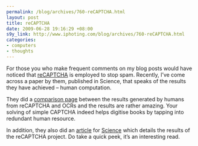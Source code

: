```yaml
--- 
permalink: /blog/archives/760-reCAPTCHA.html
layout: post
title: reCAPTCHA
date: 2009-06-28 19:16:29 +08:00
s9y_link: http://www.iphoting.com/blog/archives/760-reCAPTCHA.html
categories: 
- computers
- thoughts
---
```

<p class="whiteline"><p>For those you who make frequent comments on my blog posts would have noticed that <a onclick="_gaq.push(['_trackPageview', '/extlink/recaptcha.net/']);"  href="http://recaptcha.net/">reCAPTCHA</a> is employed to stop spam. Recently, I&#8217;ve come across a paper by them, published in Science, that speaks of the results they have achieved – human computation.</p>
</p><p class="whiteline"><p>They did a <a onclick="_gaq.push(['_trackPageview', '/extlink/recaptcha.net/digitizing.html']);"  href="http://recaptcha.net/digitizing.html">comparison page</a> between the results generated by humans from reCAPTCHA and OCRs and the results are rather amazing. Your solving of simple CAPTCHA indeed helps digitise books by tapping into redundant human resource.</p>
</p><p class="break"><p>In addition, they also did an <a onclick="_gaq.push(['_trackPageview', '/extlink/recaptcha.net/reCAPTCHA_Science.pdf']);"  href="http://recaptcha.net/reCAPTCHA_Science.pdf">article</a> for <a onclick="_gaq.push(['_trackPageview', '/extlink/www.sciencemag.org/']);"  href="http://www.sciencemag.org/">Science</a> which details the results of the reCAPTCHA project. Do take a quick peek, it&#8217;s an interesting read.</p></p>

